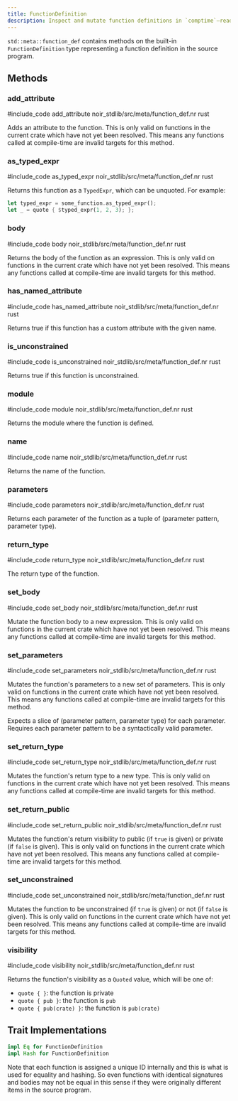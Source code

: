 ```yaml
---
title: FunctionDefinition
description: Inspect and mutate function definitions in `comptime`—read signatures, body, attributes, and adjust parameters or return types.
---
```


`std::meta::function_def` contains methods on the built-in `FunctionDefinition` type representing
a function definition in the source program.

## Methods

### add_attribute

#include_code add_attribute noir_stdlib/src/meta/function_def.nr rust

Adds an attribute to the function. This is only valid
on functions in the current crate which have not yet been resolved.
This means any functions called at compile-time are invalid targets for this method.

### as_typed_expr

#include_code as_typed_expr noir_stdlib/src/meta/function_def.nr rust

Returns this function as a `TypedExpr`, which can be unquoted. For example:

```rust
let typed_expr = some_function.as_typed_expr();
let _ = quote { $typed_expr(1, 2, 3); };
```

### body

#include_code body noir_stdlib/src/meta/function_def.nr rust

Returns the body of the function as an expression. This is only valid
on functions in the current crate which have not yet been resolved.
This means any functions called at compile-time are invalid targets for this method.

### has_named_attribute

#include_code has_named_attribute noir_stdlib/src/meta/function_def.nr rust

Returns true if this function has a custom attribute with the given name.

### is_unconstrained

#include_code is_unconstrained noir_stdlib/src/meta/function_def.nr rust

Returns true if this function is unconstrained.

### module

#include_code module noir_stdlib/src/meta/function_def.nr rust

Returns the module where the function is defined.

### name

#include_code name noir_stdlib/src/meta/function_def.nr rust

Returns the name of the function.

### parameters

#include_code parameters noir_stdlib/src/meta/function_def.nr rust

Returns each parameter of the function as a tuple of (parameter pattern, parameter type).

### return_type

#include_code return_type noir_stdlib/src/meta/function_def.nr rust

The return type of the function.

### set_body

#include_code set_body noir_stdlib/src/meta/function_def.nr rust

Mutate the function body to a new expression. This is only valid
on functions in the current crate which have not yet been resolved.
This means any functions called at compile-time are invalid targets for this method.

### set_parameters

#include_code set_parameters noir_stdlib/src/meta/function_def.nr rust

Mutates the function's parameters to a new set of parameters. This is only valid
on functions in the current crate which have not yet been resolved.
This means any functions called at compile-time are invalid targets for this method.

Expects a slice of (parameter pattern, parameter type) for each parameter. Requires
each parameter pattern to be a syntactically valid parameter.

### set_return_type

#include_code set_return_type noir_stdlib/src/meta/function_def.nr rust

Mutates the function's return type to a new type. This is only valid
on functions in the current crate which have not yet been resolved.
This means any functions called at compile-time are invalid targets for this method.

### set_return_public

#include_code set_return_public noir_stdlib/src/meta/function_def.nr rust

Mutates the function's return visibility to public (if `true` is given) or private (if `false` is given).
This is only valid on functions in the current crate which have not yet been resolved.
This means any functions called at compile-time are invalid targets for this method.

### set_unconstrained

#include_code set_unconstrained noir_stdlib/src/meta/function_def.nr rust

Mutates the function to be unconstrained (if `true` is given) or not (if `false` is given).
This is only valid on functions in the current crate which have not yet been resolved.
This means any functions called at compile-time are invalid targets for this method.

### visibility

#include_code visibility noir_stdlib/src/meta/function_def.nr rust

Returns the function's visibility as a `Quoted` value, which will be one of:
- `quote { }`: the function is private
- `quote { pub }`: the function is `pub`
- `quote { pub(crate) }`: the function is `pub(crate)`

## Trait Implementations

```rust
impl Eq for FunctionDefinition
impl Hash for FunctionDefinition
```

Note that each function is assigned a unique ID internally and this is what is used for
equality and hashing. So even functions with identical signatures and bodies may not
be equal in this sense if they were originally different items in the source program.
